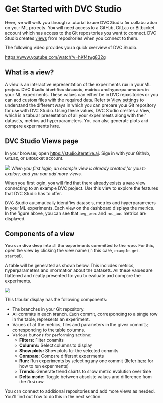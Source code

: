 # Get Started with DVC Studio

Here, we will walk you through a tutorial to use DVC Studio for collaboration on
your ML projects. You will need access to a GitHub, GitLab or Bitbucket account
which has access to the Git repositories you want to connect. DVC Studio creates
[views](#what-is-a-view) from repositories when you connect to them.

The following video provides you a quick overview of DVC Studio.

https://www.youtube.com/watch?v=hKf4twg832g

## What is a view?

A _view_ is an interactive representation of the experiments run in your ML
project. DVC Studio identifies datasets, metrics and hyperparameters in your ML
experiments. These values can either be in DVC repositories or you can add
custom files with the required data. Refer to
[View settings](/doc/studio/view-settings) to understand the different ways in
which you can prepare your Git repository for use with DVC Studio. Using these
values, DVC Studio creates a View, which is a tabular presentation of all your
experiments along with their datasets, metrics ad hyperparameters. You can also
generate plots and compare experiments here.

## DVC Studio Views page

In your browser, open <https://studio.iterative.ai>. Sign in with your Github,
GitLab, or Bitbucket account.

![](https://static.iterative.ai/img/studio/login_home_v2.png) _When you first
login, an example view is already created for you to explore, and you can add
more views._

When you first login, you will find that there already exists a `Demo` view
connecting to an example DVC project. Use this view to explore the features that
DVC Studio has to offer.

DVC Studio automatically identifies datasets, metrics and hyperparameters in
your ML experiments. Each view on the dashboard displays the metrics. In the
figure above, you can see that `avg_prec` and `roc_auc` metrics are displayed.

## Components of a view

You can dive deep into all the experiments committed to the repo. For this, open
the view by clicking the view name (in this case, `example-get-started`).

A table will be generated as shown below. This includes metrics, hyperparameters
and information about the datasets. All these values are flattened and neatly
presented for you to evaluate and compare the experiments.

![](https://static.iterative.ai/img/studio/view_components_v2.png)

This tabular display has the following components:

- The branches in your Git repository.
- All commits in each branch. Each commit, corresponding to a single row in the
  table, represents an experiment.
- Values of all the metrics, files and parameters in the given commits;
  corresponding to the table columns.
- Various buttons for performing actions:
  - **Filters:** Filter commits
  - **Columns:** Select columns to display
  - **Show plots:** Show plots for the selected commits
  - **Compare:** Compare different experiments
  - **Run:** Run experiments by selecting any one commit (Refer
    [here](/doc/studio/run-experiments) for how to run experiments)
  - **Trends:** Generate trend charts to show metric evolution over time
  - **Delta mode:** Toggle between absolute values and difference from the first
    row

You can connect to additional repositories and add more views as needed. You'll
find out how to do this in the next section.
